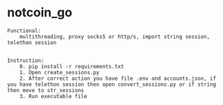 # notcoin_go


    Functional:
        multithreading, proxy socks5 or http/s, import string session, telethon session
    
    
    Instruction:
        0. pip install -r requirements.txt
        1. Open create_sessions.py
        2. After correct action you have file .env and accounts.json, if you have telethon session then open convert_sessions.py or if string then move to str_sessions
        3. Run executable file
